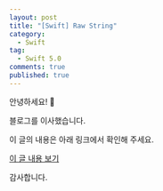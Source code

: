 ```yaml
---
layout: post
title: "[Swift] Raw String"
category:
  - Swift
tag:
  - Swift 5.0
comments: true
published: true
---
```


안녕하세요! 👋

블로그를 이사했습니다.

이 글의 내용은 아래 링크에서 확인해 주세요.

[이 글 내용 보기](https://gitminam.com/blog/ios/swift/swift-raw-string/)

감사합니다.

